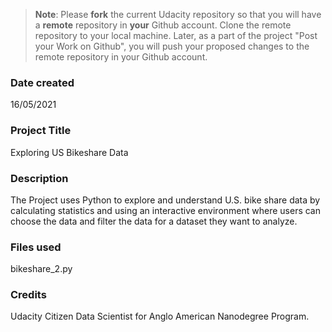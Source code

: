 >**Note**: Please **fork** the current Udacity repository so that you will have a **remote** repository in **your** Github account. Clone the remote repository to your local machine. Later, as a part of the project "Post your Work on Github", you will push your proposed changes to the remote repository in your Github account.

### Date created
16/05/2021

### Project Title
Exploring US Bikeshare Data

### Description
The Project uses Python to explore and understand U.S. bike share data by calculating statistics and using an interactive environment where users can choose the data and filter the data for a dataset they want to analyze.

### Files used
bikeshare_2.py

### Credits
Udacity Citizen Data Scientist for Anglo American Nanodegree Program.
